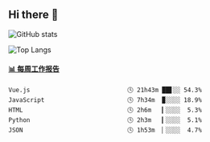 ## Hi there 👋

![GitHub stats](https://github-readme-stats.orilight.top/api?username=orilights)

![Top Langs](https://github-readme-stats.orilight.top/api/top-langs/?username=orilights&layout=compact)

<!-- waka-box start -->
#### <a href="https://gist.github.com/92c8d5b388768c10efcba86e82b7c4fb" target="_blank">📊 每周工作报告</a>
```text
Vue.js                           🕓 21h43m ██▋░░ 54.3%
JavaScript                       🕓 7h34m  ▉░░░░ 18.9%
HTML                             🕓 2h6m   ▎░░░░  5.3%
Python                           🕓 2h3m   ▎░░░░  5.1%
JSON                             🕓 1h53m  ▏░░░░  4.7%
```
<!-- Powered by https://github.com/journey-ad/waka-box-go . -->
<!-- waka-box end -->
